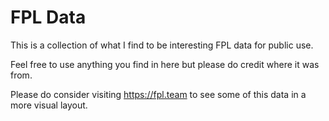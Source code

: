# FPL Data

This is a collection of what I find to be interesting FPL data for public use.

Feel free to use anything you find in here but please do credit where it was from.

Please do consider visiting https://fpl.team to see some of this data in a more visual layout.
